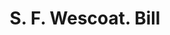---
doi: 10.7916/D8ZC9F26
date_other: '1890'
date_other_textual: 1890-1899
form: printed ephemera
genre:
- Invoices
name:
- S. F. Wescoat
object_in_context_url: https://biggert.cul.columbia.edu/items/view/ave_biggert_01341
subject_hierarchical_geographic:
- Wilmington, Ohio, United States
subject_name:
- S. F. Wescoat
title: S. F. Wescoat. Bill
sort_title: S. F. Wescoat. Bill
call_number: ave_biggert_01341
coordinates:
- 39.44583333333333,-83.82916666666667
pid: ave_biggert_01341
identifiers: ave_biggert_01341
canvas_id: ldpd:396603
permalink: "/items/ave_biggert_01341/"
layout: iiif-image-page
---